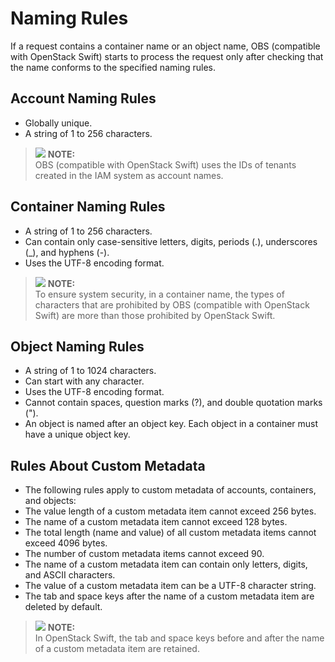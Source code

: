 # Naming Rules<a name="obs_03_0009"></a>

If a request contains a container name or an object name, OBS \(compatible with OpenStack Swift\) starts to process the request only after checking that the name conforms to the specified naming rules.

## Account Naming Rules<a name="section41516642152937"></a>

-   Globally unique.
-   A string of 1 to 256 characters.

>![](/images/icon-note.gif) **NOTE:**   
>OBS \(compatible with OpenStack Swift\) uses the IDs of tenants created in the IAM system as account names.  

## Container Naming Rules<a name="section54815683"></a>

-   A string of 1 to 256 characters.
-   Can contain only case-sensitive letters, digits, periods \(.\), underscores \(\_\), and hyphens \(-\).
-   Uses the UTF-8 encoding format.

>![](/images/icon-note.gif) **NOTE:**   
>To ensure system security, in a container name, the types of characters that are prohibited by OBS \(compatible with OpenStack Swift\) are more than those prohibited by OpenStack Swift.  

## Object Naming Rules<a name="section23579102"></a>

-   A string of 1 to 1024 characters.
-   Can start with any character.
-   Uses the UTF-8 encoding format.
-   Cannot contain spaces, question marks \(?\), and double quotation marks \("\).
-   An object is named after an object key. Each object in a container must have a unique object key.

## Rules About Custom Metadata<a name="section29391483104815"></a>

-   The following rules apply to custom metadata of accounts, containers, and objects:
-   The value length of a custom metadata item cannot exceed 256 bytes.
-   The name of a custom metadata item cannot exceed 128 bytes.
-   The total length \(name and value\) of all custom metadata items cannot exceed 4096 bytes.
-   The number of custom metadata items cannot exceed 90.
-   The name of a custom metadata item can contain only letters, digits, and ASCII characters.
-   The value of a custom metadata item can be a UTF-8 character string.
-   The tab and space keys after the name of a custom metadata item are deleted by default.

>![](/images/icon-note.gif) **NOTE:**   
>In OpenStack Swift, the tab and space keys before and after the name of a custom metadata item are retained.  

